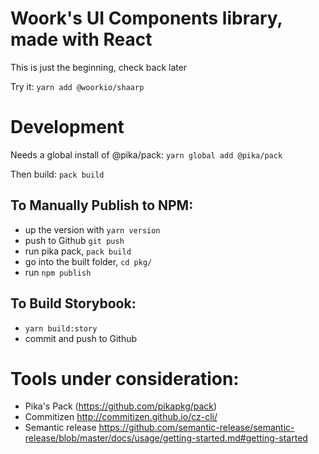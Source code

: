 Woork's UI Components library, made with React
===

This is just the beginning, check back later

Try it:
`yarn add @woorkio/shaarp`

Development
==

Needs a global install of @pika/pack: `yarn global add @pika/pack`

Then build: `pack build`

## To Manually Publish to NPM:
- up the version with `yarn version`
- push to Github `git push`
- run pika pack, `pack build`
- go into the built folder, `cd pkg/`
- run `npm publish` 

## To Build Storybook:
- `yarn build:story`
- commit and push to Github

Tools under consideration:
==

- Pika's Pack (https://github.com/pikapkg/pack)
- Commitizen http://commitizen.github.io/cz-cli/
- Semantic release https://github.com/semantic-release/semantic-release/blob/master/docs/usage/getting-started.md#getting-started

